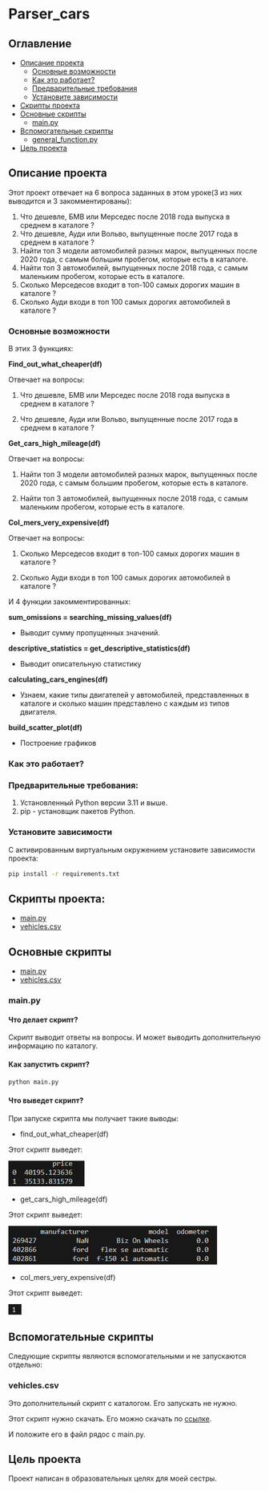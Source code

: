 # Parser_cars
 
 ## Оглавление

* [Описание проекта](#описание-проекта)
    * [Основные возможности](#основные-возможности)
    * [Как это работает?](#как-это-работает)
    * [Предварительные требования](#предварительные-требования)
    * [Установите зависимости](#установите-зависимости)
* [Скрипты проекта](#cкрипты-проекта)
* [Основные скрипты](#основные-скрипты)
    * [main.py](#mainpy)
* [Вспомогательные скрипты](#вспомогательные-скрипты)
    * [general_function.py](#generalfunctionpy)
* [Цель проекта](#цель-проекта)

## Описание проекта

Этот проект отвечает на 6 вопроса заданных в этом уроке(3 из них выводится и 3 закомментированы):

1. Что дешевле, БМВ или Мерседес после 2018 года выпуска в среднем в каталоге ?
2. Что дешевле, Ауди или Вольво, выпущенные после 2017 года в среднем в каталоге ? 
3. Найти топ 3 модели автомобилей разных марок, выпущенных после 2020 года, с самым большим пробегом, которые есть в каталоге.
4. Найти топ 3 автомобилей, выпущенных после 2018 года, с самым маленьким пробегом, которые есть в каталоге.
5. Сколько Мерседесов входит в топ-100 самых дорогих машин в каталоге ?
6. Сколько Ауди входи в топ 100 самых дорогих автомобилей в каталоге ?

### Основные возможности

В этих 3 функциях:

**Find_out_what_cheaper(df)**

Отвечает на вопросы:

1. Что дешевле, БМВ или Мерседес после 2018 года выпуска в среднем в каталоге ?

2. Что дешевле, Ауди или Вольво, выпущенные после 2017 года в среднем в каталоге ? 

**Get_cars_high_mileage(df)**

Отвечает на вопросы:

1. Найти топ 3 модели автомобилей разных марок, выпущенных после 2020 года, с самым большим пробегом, которые есть в каталоге.

2. Найти топ 3 автомобилей, выпущенных после 2018 года, с самым маленьким пробегом, которые есть в каталоге.

**Сol_mers_very_expensive(df)**

Отвечает на вопросы:

1. Сколько Мерседесов входит в топ-100 самых дорогих машин в каталоге ?

2. Сколько Ауди входи в топ 100 самых дорогих автомобилей в каталоге ?


И 4 функции закомментированных:

**sum_omissions = searching_missing_values(df)**

- Выводит сумму пропущенных значений.

**descriptive_statistics = get_descriptive_statistics(df)**

- Выводит описательную статистику

**calculating_cars_engines(df)**

- Узнаем, какие типы двигателей у автомобилей, представленных в каталоге и сколько машин представлено с каждым из типов двигателя.

**build_scatter_plot(df)**

- Построение графиков

### Как это работает?

### Предварительные требования:

1. Установленный Python версии 3.11 и выше.
2. pip - установщик пакетов Python.

### Установите зависимости

С активированным виртуальным окружением установите зависимости проекта:

```bash
pip install -r requirements.txt
```

## Скрипты проекта:

* [main.py](#mainpy)
* [vehicles.csv](#vehiclescsv)

## Основные скрипты

* [main.py](#mainpy)
* [vehicles.csv](#vehiclescsv)

### main.py

#### Что делает скрипт?

Скрипт выводит ответы на вопросы. И может выводить дополнительную информацию по каталогу.

#### Как запустить скрипт?

```bash
python main.py
```

#### Что выведет скрипт?

При запуске скрипта мы получает такие выводы:

- find_out_what_cheaper(df)

Этот скрипт выведет:

![illistretion.png](illistretion.png)

- get_cars_high_mileage(df)

Этот скрипт выведет:

![illistretion_1.png](illistretion_1.png)

- col_mers_very_expensive(df)

Этот скрипт выведет:

![illistretion_2.png](illistretion_2.png)

## Вспомогательные скрипты

Следующие скрипты являются вспомогательными и не запускаются отдельно:

### vehicles.csv

Это дополнительный скрипт с каталогом. Его запускать не нужно.

Этот скрипт нужно скачать. Его можно скачать по [ссылке](https://dazzling-caption-fe8.notion.site/csv-ca695565045241148e91024d9489d6fe).

И положите его в файл рядос с main.py.

## Цель проекта

Проект написан в образовательных целях для моей сестры.